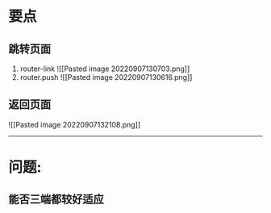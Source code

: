 # 要点
## 跳转页面
1. router-link
![[Pasted image 20220907130703.png]]
2. router.push
![[Pasted image 20220907130616.png]]

## 返回页面
![[Pasted image 20220907132108.png]]









----

# 问题:



## 能否三端都较好适应

